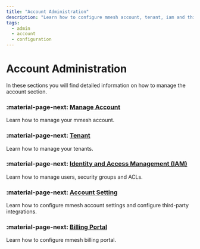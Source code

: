 ```yaml
---
title: "Account Administration"
description: "Learn how to configure mmesh account, tenant, iam and third-party integrations."
tags:
  - admin
  - account
  - configuration
---
```


# Account Administration

In these sections you will find detailed information on how to manage the account section.

### :material-page-next: [Manage Account](account.md) 

Learn how to manage your mmesh account.

### :material-page-next: [Tenant](tenants.md)

Learn how to manage your tenants.

### :material-page-next: [Identity and Access Management (IAM)](./iam/)

Learn how to manage users, security groups and ACLs.

### :material-page-next: [Account Setting](settings.md)

Learn how to configure mmesh account settings and configure third-party integrations.

### :material-page-next: [Billing Portal](settings.md)

Learn how to configure mmesh billing portal.
